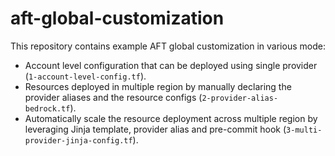 # aft-global-customization

This repository contains example AFT global customization in various mode:

* Account level configuration that can be deployed using single provider (`1-account-level-config.tf`).
* Resources deployed in multiple region by manually declaring the provider aliases and the resource configs (`2-provider-alias-bedrock.tf`).
* Automatically scale the resource deployment across multiple region by leveraging Jinja template, provider alias and pre-commit hook (`3-multi-provider-jinja-config.tf`).

